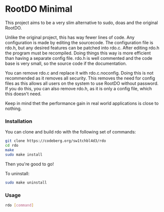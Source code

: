 # RootDO Minimal

This project aims to be a very slim alternative to sudo, doas and the original RootDO.

Unlike the original project, this has way fewer lines of code.
Any configuration is made by editing the sourcecode.
The configuration file is rdo.h, but any desired features can be patched into rdo.c.
After editing rdo.h the program must be recompiled.
Doing things this way is more efficient than having a separate config file.
rdo.h is well commented and the code base is very small, so the source code if the documentation.

You can remove rdo.c and replace it with rdo.c.noconfig.
Doing this is not recommended as it removes all security.
This removes the need for config files as this allows all users on the system to use RootDO without password.
If you do this, you can also remove rdo.h, as it is only a config file, which this doesn't need.

Keep in mind thet the performance gain in real world applications is close to nothing.

### Installation

You can clone and build rdo with the following set of commands:

```sh
git clone https://codeberg.org/sw1tchbl4d3/rdo
cd rdo
make
sudo make install
```

Then you're good to go!

To uninstall:
```sh
sudo make uninstall
```

### Usage

```sh
rdo [command]
```
